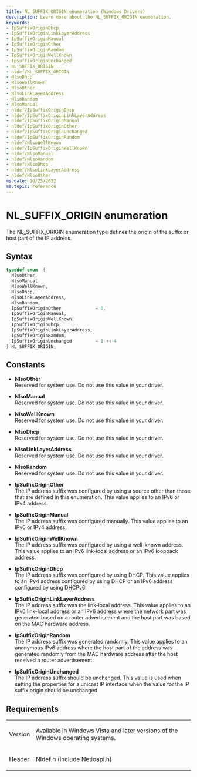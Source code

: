 ```yaml
---
title: NL_SUFFIX_ORIGIN enumeration (Windows Drivers)
description: Learn more about the NL_SUFFIX_ORIGIN enumeration.
keywords:
- IpSuffixOriginDhcp
- IpSuffixOriginLinkLayerAddress
- IpSuffixOriginManual
- IpSuffixOriginOther
- IpSuffixOriginRandom
- IpSuffixOriginWellKnown
- IpSuffixOriginUnchanged
- NL_SUFFIX_ORIGIN
- nldef/NL_SUFFIX_ORIGIN
- NlsoDhcp
- NlsoWellKnown
- NlsoOther
- NlsoLinkLayerAddress
- NlsoRandom
- NlsoManual
- nldef/IpSuffixOriginDhcp
- nldef/IpSuffixOriginLinkLayerAddress
- nldef/IpSuffixOriginManual
- nldef/IpSuffixOriginOther
- nldef/IpSuffixOriginUnchanged
- nldef/IpSuffixOriginRandom
- nldef/NlsoWellKnown
- nldef/IpSuffixOriginWellKnown
- nldef/NlsoManual
- nldef/NlsoRandom
- nldef/NlsoDhcp
- nldef/NlsoLinkLayerAddress
- nldef/NlsoOther
ms.date: 10/25/2022
ms.topic: reference
---
```


# NL\_SUFFIX\_ORIGIN enumeration

The NL\_SUFFIX\_ORIGIN enumeration type defines the origin of the suffix or host part of the IP address.

## Syntax

``` c++
typedef enum  { 
  NlsoOther,
  NlsoManual,
  NlsoWellKnown,
  NlsoDhcp,
  NlsoLinkLayerAddress,
  NlsoRandom,
  IpSuffixOriginOther             = 0,
  IpSuffixOriginManual,
  IpSuffixOriginWellKnown,
  IpSuffixOriginDhcp,
  IpSuffixOriginLinkLayerAddress,
  IpSuffixOriginRandom,
  IpSuffixOriginUnchanged         = 1 << 4
} NL_SUFFIX_ORIGIN;
```

## Constants

- **NlsoOther**  
   Reserved for system use. Do not use this value in your driver.

- **NlsoManual**  
   Reserved for system use. Do not use this value in your driver.

- **NlsoWellKnown**  
   Reserved for system use. Do not use this value in your driver.

- **NlsoDhcp**  
   Reserved for system use. Do not use this value in your driver.

- **NlsoLinkLayerAddress**  
   Reserved for system use. Do not use this value in your driver.

- **NlsoRandom**  
   Reserved for system use. Do not use this value in your driver.

- **IpSuffixOriginOther**  
   The IP address suffix was configured by using a source other than those that are defined in this enumeration. This value applies to an IPv6 or IPv4 address.

- **IpSuffixOriginManual**  
   The IP address suffix was configured manually. This value applies to an IPv6 or IPv4 address.

- **IpSuffixOriginWellKnown**  
   The IP address suffix was configured by using a well-known address. This value applies to an IPv6 link-local address or an IPv6 loopback address.

- **IpSuffixOriginDhcp**  
   The IP address suffix was configured by using DHCP. This value applies to an IPv4 address configured by using DHCP or an IPv6 address configured by using DHCPv6.

- **IpSuffixOriginLinkLayerAddress**  
   The IP address suffix was the link-local address. This value applies to an IPv6 link-local address or an IPv6 address where the network part was generated based on a router advertisement and the host part was based on the MAC hardware address.

- **IpSuffixOriginRandom**  
   The IP address suffix was generated randomly. This value applies to an anonymous IPv6 address where the host part of the address was generated randomly from the MAC hardware address after the host received a router advertisement.

- **IpSuffixOriginUnchanged**  
   The IP address suffix should be unchanged. This value is used when setting the properties for a unicast IP interface when the value for the IP suffix origin should be unchanged.

## Requirements

<table>
<tbody>
<tr class="odd">
<td><p>Version</p></td>
<td><p>Available in Windows Vista and later versions of the Windows operating systems.</p></td>
</tr>
<tr class="even">
<td><p>Header</p></td>
<td>Nldef.h (include Netioapi.h)</td>
</tr>
</tbody>
</table>
